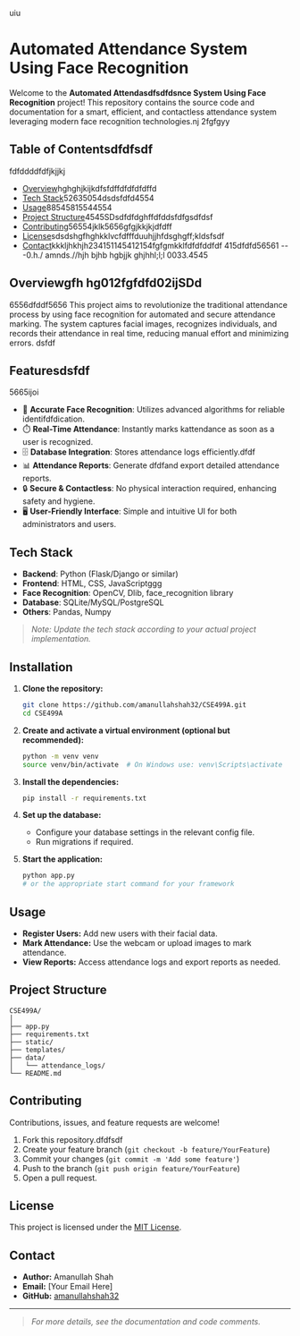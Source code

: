 uiu
# Automated Attendance System Using Face Recognition

Welcome to the **Automated Attendasdfsdfdsnce System Using Face Recognition** project! This repository contains the source code and documentation for a smart, efficient, and contactless attendance system leveraging modern face recognition technologies.nj
2fgfgyy
## Table of Contentsdfdfsdf
fdfddddfdfjkjjkj
- [Overview](#overview)hghghjkijkdfsfdffdfdfdfdffd
- [Tech Stack](#tech-stack)52635054dsdsfdfd4554
- [Usage](#usage)88545815544554
- [Project Structure](#project-struct1545615ure)4545SDsdfdfdghffdfddsfdfgsdfdsf
- [Contributing](#contributing)56554jklk5656gfgjkkjkjdfdff
- [License](#license)sdsdshgfhghkklvcfdfffduuhjjhfdsghgff;kldsfsdf
- [Contact](#contact)kkkljhkhjh234151145412154fgfgmkklfdfdfddfdf
415dfdfd56561
---0.h./ amnds.//hjh bjhb hgbjjk ghjhhl;l;l
0033.4545
## Overviewgfh hg012fgfdfd02ijSDd
6556dfddf5656
This project aims to revolutionize the traditional attendance process by using face recognition for automated and secure attendance marking. The system captures facial images, recognizes individuals, and records their attendance in real time, reducing manual effort and minimizing errors.
dsfdf
## Featuresdsfdf
5665ijoi
- 🎯 **Accurate Face Recognition**: Utilizes advanced algorithms for reliable identifdfdication.
- ⏱️ **Real-Time Attendance**: Instantly marks kattendance as soon as a user is recognized.
- 🗄️ **Database Integration**: Stores attendance logs efficiently.dfdf
- 📊 **Attendance Reports**: Generate dfdfand export detailed attendance reports.
- 🔒 **Secure & Contactless**: No physical interaction required, enhancing safety and hygiene.
- 🖥️ **User-Friendly Interface**: Simple and intuitive UI for both administrators and users.

## Tech Stack

- **Backend**: Python (Flask/Django or similar)
- **Frontend**: HTML, CSS, JavaScriptggg
- **Face Recognition**: OpenCV, Dlib, face_recognition library
- **Database**: SQLite/MySQL/PostgreSQL
- **Others**: Pandas, Numpy

> _Note: Update the tech stack according to your actual project implementation._

## Installation

1. **Clone the repository:**
   ```bash
   git clone https://github.com/amanullahshah32/CSE499A.git
   cd CSE499A
   ```

2. **Create and activate a virtual environment (optional but recommended):**
   ```bash
   python -m venv venv
   source venv/bin/activate  # On Windows use: venv\Scripts\activate
   ```

3. **Install the dependencies:**
   ```bash
   pip install -r requirements.txt
   ```

4. **Set up the database:**
   - Configure your database settings in the relevant config file.
   - Run migrations if required.

5. **Start the application:**
   ```bash
   python app.py
   # or the appropriate start command for your framework
   ```

## Usage

- **Register Users:** Add new users with their facial data.
- **Mark Attendance:** Use the webcam or upload images to mark attendance.
- **View Reports:** Access attendance logs and export reports as needed.

## Project Structure

```
CSE499A/
│
├── app.py
├── requirements.txt
├── static/
├── templates/
├── data/
│   └── attendance_logs/
└── README.md
```

## Contributing

Contributions, issues, and feature requests are welcome!

1. Fork this repository.dfdfsdf
2. Create your feature branch (`git checkout -b feature/YourFeature`)
3. Commit your changes (`git commit -m 'Add some feature'`)
4. Push to the branch (`git push origin feature/YourFeature`)
5. Open a pull request.

## License

This project is licensed under the [MIT License](LICENSE).

## Contact

- **Author:** Amanullah Shah
- **Email:** [Your Email Here]
- **GitHub:** [amanullahshah32](https://github.com/amanullahshah32)

---

> _For more details, see the documentation and code comments._

